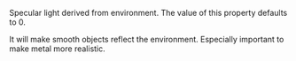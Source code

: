 Specular light derived from environment. The value of this property defaults to 0.

It will make smooth objects reflect the environment. Especially important to make metal more realistic.